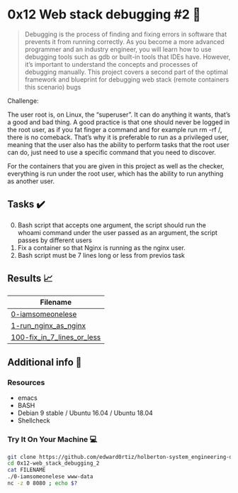 # 0x12 Web stack debugging #2 :wrench:

> Debugging is the process of finding and fixing errors in software that prevents it from running correctly. As you become a more advanced programmer and an industry engineer, you will learn how to use debugging tools such as gdb or built-in tools that IDEs have. However, it’s important to understand the concepts and processes of debugging manually. This project covers a second part of the optimal framework and blueprint for debugging web stack (remote containers this scenario) bugs

Challenge:

The user root is, on Linux, the “superuser”. It can do anything it wants, that’s a good and bad thing. A good practice is that one should never be logged in the root user, as if you fat finger a command and for example run rm -rf /, there is no comeback. That’s why it is preferable to run as a privileged user, meaning that the user also has the ability to perform tasks that the root user can do, just need to use a specific command that you need to discover.

For the containers that you are given in this project as well as the checker, everything is run under the root user, which has the ability to run anything as another user.




## Tasks :heavy_check_mark:

0. Bash script that accepts one argument, the script should run the whoami command under the user passed as an argument, the script passes by different users
1. Fix a container so that Nginx is running as the nginx user.
2. Bash script must be 7 lines long or less from previos task

## Results :chart_with_upwards_trend:

| Filename |
| ------ |
| [0-iamsomeonelese](https://github.com/edward0rtiz/holberton-system_engineering-devops/blob/master/0x12-web_stack_debugging_2/0-iamsomeonelese)|
| [1-run_nginx_as_nginx](https://github.com/edward0rtiz/holberton-system_engineering-devops/blob/master/0x12-web_stack_debugging_2/1-run_nginx_as_nginx)|
| [100-fix_in_7_lines_or_less](https://github.com/edward0rtiz/holberton-system_engineering-devops/blob/master/0x12-web_stack_debugging_2/100-fix_in_7_lines_or_less)|


## Additional info :construction:
### Resources

- emacs
- BASH
- Debian 9 stable / Ubuntu 16.04 / Ubuntu 18.04 
- Shellcheck


### Try It On Your Machine :computer:
```bash
git clone https://github.com/edward0rtiz/holberton-system_engineering-devops.git
cd 0x12-web_stack_debugging_2
cat FILENAME
./0-iamsomeonelese www-data
nc -z 0 8080 ; echo $?
```
